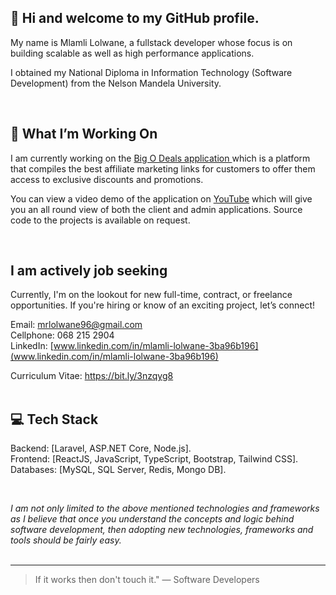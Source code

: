 ## :wave: Hi and welcome to my GitHub profile.



My name is Mlamli Lolwane, a fullstack developer whose focus is on building scalable as well as high performance applications. 

I obtained my National Diploma in Information Technology (Software Development) from the Nelson Mandela University. 

<br/>

## 📌 What I’m Working On

I am currently working on the <a href="https://bigodeals.net" target="_blank" rel="noopener noreferrer"> Big O Deals application </a> which is a platform that compiles the best affiliate marketing links for customers
to offer them access to exclusive discounts and promotions. <br/>

You can view a video demo of the application on [YouTube](https://youtube.com/MlamliLolwane1)
which will give you an all round view of both the client and admin applications.
Source code to the projects is available on request.

<br/>

## I am actively job seeking

Currently, I'm on the lookout for new full-time, contract, or freelance opportunities. If you're hiring or know of an exciting project, let’s connect!

Email: mrlolwane96@gmail.com <br/>
Cellphone: 068 215 2904 <br/>
LinkedIn: [www.linkedin.com/in/mlamli-lolwane-3ba96b196](www.linkedin.com/in/mlamli-lolwane-3ba96b196)

Curriculum Vitae: https://bit.ly/3nzqyg8 <br/> <br/>

## 💻 Tech Stack

Backend: [Laravel, ASP.NET Core, Node.js]. <br/>
Frontend: [ReactJS, JavaScript, TypeScript, Bootstrap, Tailwind CSS]. <br/>
Databases: [MySQL, SQL Server, Redis, Mongo DB]. <br/>

<br/>

*I am not only limited to the above mentioned technologies and frameworks as I believe that once you understand
the concepts and logic behind software development, then adopting new technologies, frameworks and tools should be fairly easy.* <br/><br/>


---

> If it works then don't touch it." 
— Software Developers
